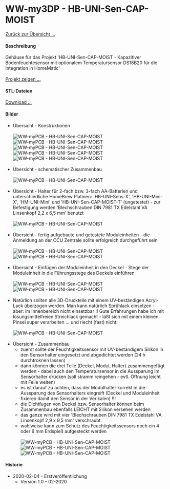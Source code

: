 # WW-my3DP - HB-UNI-Sen-CAP-MOIST

[Zurück zur Übersicht ...](../README.md)

#### Beschreibung

Gehäuse für das Projekt 'HB-UNI-Sen-CAP-MOIST - Kapazitiver Bodenfeuchtesensor mit optionalem Temperatursensor DS18B20 für die Integration in HomeMatic'
<br><br>
[Projekt zeigen ...](https://github.com/wolwin/WW-mySHP/blob/master/SHP_HB-UNI-Sen-CAP-MOIST/README.md)

#### STL-Dateien
[Download ...](./bin/3DP_STL_HB-UNI-Sen-CAP-MOIST_20200204.zip)

#### Bilder
- Übersicht - Konstruktionen
<br><br>
![WW-myPCB - HB-UNI-Sen-CAP-MOIST](./img/CAP-MOIST_01_50.jpg "Gehäuse HB-UNI-Sen-CAP-MOIST")
![WW-myPCB - HB-UNI-Sen-CAP-MOIST](./img/CAP-MOIST_02_50.jpg "Gehäuse mit Platine HB-UNI-Sens-X")
![WW-myPCB - HB-UNI-Sen-CAP-MOIST](./img/CAP-MOIST_03_50.jpg "Gehäuse mit Platine HB-UNI-Mini-X")
![WW-myPCB - HB-UNI-Sen-CAP-MOIST](./img/CAP-MOIST_04_50.jpg "Gehäuse mit Platine HM-UNI-Mini")
![WW-myPCB - HB-UNI-Sen-CAP-MOIST](./img/CAP-MOIST_05_50.jpg "Gehäuse mit Platine HB-UNI-Sen-CAP-MOIST-T")
<br><br>
- Übersicht - schematischer Zusammenbau
<br><br>
![WW-myPCB - HB-UNI-Sen-CAP-MOIST](./img/3DP_CAP-MOIST_01.jpg "Gehäuse mit Platine HB-UNI-Sen-CAP-MOIST-T")
<br><br>
- Übersicht - Halter für 2-fach bzw. 3-fach AA-Batterien und unterschiedliche HomeBrew Platinen: 'HB-UNI-Sens-X', 'HB-UNI-Mini-X', 'HM-UNI-Mini' und 'HB-UNI-Sen-CAP-MOIST-T' (ungetestet) - zur Befestigung werden 'Blechschrauben DIN 7981 TX Edelstahl VA Linsenkopf 2,2 x 6,5 mm' benutzt
<br><br>
![WW-myPCB - HB-UNI-Sen-CAP-MOIST](./img/3DP_CAP-MOIST_02.jpg "Gehäuse mit Platine HB-UNI-Sen-CAP-MOIST-T")
<br><br>
- Übersicht - fertig aufgebaute und getestete Moduleinheiten - die Anmeldung an der CCU Zentrale sollte erfolgreich durchgeführt sein
<br><br>
![WW-myPCB - HB-UNI-Sen-CAP-MOIST](./img/3DP_CAP-MOIST_03.jpg "Gehäuse mit Platine HB-UNI-Sen-CAP-MOIST-T")
![WW-myPCB - HB-UNI-Sen-CAP-MOIST](./img/3DP_CAP-MOIST_04.jpg "Gehäuse mit Platine HB-UNI-Sen-CAP-MOIST-T")
<br><br>
- Übersicht - Einfügen der Moduleinheit in den Deckel - Stege der Moduleinheit in die Führungsstege des Deckels einführen
<br><br>
![WW-myPCB - HB-UNI-Sen-CAP-MOIST](./img/3DP_CAP-MOIST_05.jpg "Gehäuse mit Platine HB-UNI-Sen-CAP-MOIST-T")
![WW-myPCB - HB-UNI-Sen-CAP-MOIST](./img/3DP_CAP-MOIST_06.jpg "Gehäuse mit Platine HB-UNI-Sen-CAP-MOIST-T")
<br><br>
- Natürlich sollten alle 3D-Druckteile mit einem UV-beständigen Acryl-Lack überzogen werden. Man kann natürlich Sprühlack einsetzen - aber: im Innenbereich nicht einsetzbar !! Gute Erfahrungen habe ich mit lösungsmittelfreien Streichlack gemacht - läßt sich mit einem kleinen Pinsel super verarbeiten ... und riecht (fast) nicht:
<br><br>
![WW-myPCB - HB-UNI-Sen-CAP-MOIST](./img/3DP_CAP-MOIST_10.jpg "Gehäuse mit Platine HB-UNI-Sen-CAP-MOIST-T")
<br><br>
- Übersicht - Zusammenbau
   - zuerst sollte der Feuchtigkeitssensor mit UV-beständigem Silikon in den Sensorhalter eingesetzt und abgedichtet werden (24 h durchtroknen lassen)
   - dann können die drei Teile (Deckel, Modul, Halter) zusammengefügt werden - dabei auch den Temperatursensor in die Aussparung im Sensorhalter drücken (soll stramm reingehen - evtl. Öffnung leicht mit Feile weiten)
   - es ist darauf zu achten, dass der Modulhalter korrekt in die Aussparung des Sensorhalters eingreift (Deckel und Moduleinheit fixieren damit den Sensor in der Verikalen) !!!
   - die Dichtfugen von Deckel bzw. Sensorhalter können beim Zusammenbau ebenfalls LEICHT mit Silikon versehen werden
   - das ganze wird mit vier 'Blechschrauben DIN 7981 TX Edelstahl VA Linsenkopf 2,9 x 9,5 mm' verschraubt
   - wahlweise kann zum Schutz des Feuchtigkeitssensors noch ein 4 oder 6 mm Erdspieß aufgesteckt werden
<br><br>
![WW-myPCB - HB-UNI-Sen-CAP-MOIST](./img/3DP_CAP-MOIST_07.jpg "Gehäuse mit Platine HB-UNI-Sen-CAP-MOIST-T")
![WW-myPCB - HB-UNI-Sen-CAP-MOIST](./img/3DP_CAP-MOIST_08.jpg "Gehäuse mit Platine HB-UNI-Sen-CAP-MOIST-T")
![WW-myPCB - HB-UNI-Sen-CAP-MOIST](./img/3DP_CAP-MOIST_09.jpg "Gehäuse mit Platine HB-UNI-Sen-CAP-MOIST-T")



#### Historie
- 2020-02-04 - Erstveröffentlichung
  - Version 1.0 - 02-2020

